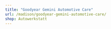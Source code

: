 ```yaml
---
title: "Goodyear Gemini Automotive Care"
url: /madison/goodyear-gemini-automotive-care/
shop: Autowerkstatt
---
```

